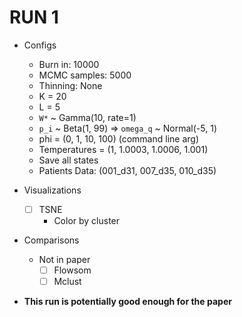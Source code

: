 # RUN 1

- Configs
    - Burn in: 10000
    - MCMC samples: 5000
    - Thinning: None
    - K = 20
    - L = 5
    - `W*` ~ Gamma(10, rate=1)
    - `p_i` ~ Beta(1, 99) => `omega_q` ~ Normal(-5, 1)
    - phi = (0, 1, 10, 100) (command line arg)
    - Temperatures = (1, 1.0003, 1.0006, 1.001)
    - Save all states
    - Patients Data: (001_d31, 007_d35, 010_d35)

- Visualizations
    - [ ] TSNE
        - Color by cluster

- Comparisons
    - Not in paper
        - [ ] Flowsom
        - [ ] Mclust

- **This run is potentially good enough for the paper**
